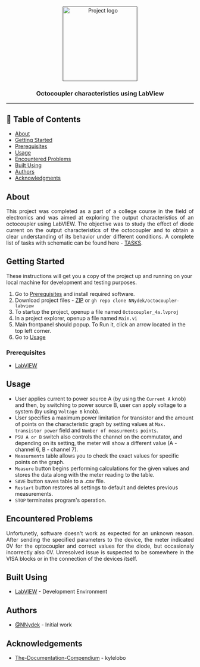 <p align="center">
  <a href="" rel="noopener">
 <img width=200px height=200px src="https://i.imgur.com/6wj0hh6.jpg" alt="Project logo"></a>
</p>

<h3 align="center">Octocoupler characteristics using LabView</h3>

---

## 📝 Table of Contents
- [About](#about)
- [Getting Started](#getting_started)
- [Prerequisites](#prerequisites)
- [Usage](#usage)
- [Encountered Problems](#encountered_problems)
- [Built Using](#built_using)
- [Authors](#authors)
- [Acknowledgments](#acknowledgement)

## About <a name = "about"></a>
<p align="justify">
This project was completed as a part of a college course in the field of electronics and was aimed at exploring the output characteristics of an octocoupler using LabVIEW. The objective was to study the effect of diode current on the output characteristics of the octocoupler and to obtain a clear understanding of its behavior under different conditions. A complete list of tasks with schematic can be found here - <a href="/TASKS.md">TASKS</a>.
</p>

## Getting Started <a name = "getting_started"></a>
These instructions will get you a copy of the project up and running on your local machine for development and testing purposes.
1. Go to [Prerequisites](#prerequisites) and install required software.
2. Download project files - [ZIP](https://github.com/NNydek/octocoupler-labview/archive/refs/heads/main.zip) or `gh repo clone NNydek/octocoupler-labview`
3. To startup the project, openup a file named `Octocoupler_4a.lvproj`
4. In a project explorer, openup a file named `Main.vi`
5. Main frontpanel should popup. To Run it, click an arrow located in the top left corner.
6. Go to [Usage](#usage) 

### Prerequisites <a name = "prerequisites"></a>
- [LabVIEW](https://www.ni.com/labview.html)

## Usage <a name="usage"></a>
- User applies current to power source A (by using the `Current A` knob) and then, by switching to power source B, user can apply voltage to a system (by using `Voltage B` knob).
- User specifies a maximum power limitation for transistor and the amount of points on the characteristic graph by setting values at `Max. transistor power` field and `Number of measurments points`.
- `PSU A or B` switch also controls the channel on the commutator, and depending on its setting, the meter will show a different value (A - channel 6, B - channel 7).
- `Measurments` table allows you to check the exact values for specific points on the graph.
- `Measure` button begins performing calculations for the given values and stores the data along with the meter reading to the table.
- `SAVE` button saves table to a .csv file.
- `Restart` button restores all settings to default and deletes previous measurements.
- `STOP` terminates program's operation.

## Encountered Problems <a name = "encountered_problems"></a>
<p align="justify">
Unfortunetly, software doesn't work as expected for an unknown reason. After sending the specified parameters to the device, the meter indicated 0V for the optocoupler and correct values for the diode, but occasionaly incorrectly also 0V. Unresolved issue is suspected to be somewhere in the VISA blocks or in the connection of the devices itself.
</p>

## Built Using <a name = "built_using"></a>
- [LabVIEW](https://www.ni.com/labview.html) - Development Environment

## Authors <a name = "authors"></a>
- [@NNydek](https://github.com/nnydek) - Initial work

## Acknowledgements <a name = "acknowledgement"></a>
- [The-Documentation-Compendium](https://github.com/kylelobo/The-Documentation-Compendium) - kylelobo
